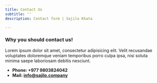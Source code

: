 ```yaml
---
title: Contact Us
subtitle: ''
description: Contact form | Sajilo Khata

---
```

### Why you should contact us!

Lorem ipsum dolor sit amet, consectetur adipisicing elit. Velit recusandae voluptates doloremque veniam temporibus porro culpa ipsa, nisi soluta minima saepe laboriosam debitis nesciunt.

* **Phone: +977 9803824042**
* **Mail: info@sajilo.company**